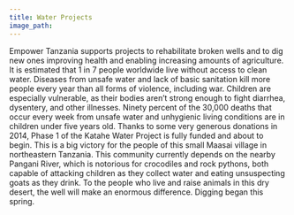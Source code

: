 ```yaml
---
title: Water Projects
image_path:
---
```

Empower Tanzania supports projects to rehabilitate broken wells and to dig new ones improving health and enabling increasing amounts of agriculture. It is estimated that 1 in 7 people worldwide live without access to clean water. Diseases from unsafe water and lack of basic sanitation kill more people every year than all forms of violence, including war. Children are especially vulnerable, as their bodies aren’t strong enough to fight diarrhea, dysentery, and other illnesses. Ninety percent of the 30,000 deaths that occur every week from unsafe water and unhygienic living conditions are in children under five years old. Thanks to some very generous donations in 2014, Phase 1 of the Katahe Water Project is fully funded and about to begin. This is a big victory for the people of this small Maasai village in northeastern Tanzania. This community currently depends on the nearby Pangani River, which is notorious for crocodiles and rock pythons, both capable of attacking children as they collect water and eating unsuspecting goats as they drink. To the people who live and raise animals in this dry desert, the well will make an enormous difference. Digging began this spring.